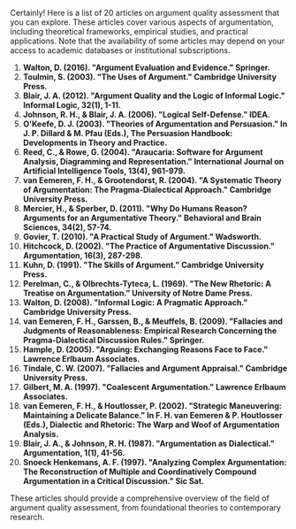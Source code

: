 Certainly! Here is a list of 20 articles on argument quality assessment that you can explore. These articles cover various aspects of argumentation, including theoretical frameworks, empirical studies, and practical applications. Note that the availability of some articles may depend on your access to academic databases or institutional subscriptions.

1. **Walton, D. (2016). "Argument Evaluation and Evidence." Springer.**
2. **Toulmin, S. (2003). "The Uses of Argument." Cambridge University Press.**
3. **Blair, J. A. (2012). "Argument Quality and the Logic of Informal Logic." Informal Logic, 32(1), 1-11.**
4. **Johnson, R. H., & Blair, J. A. (2006). "Logical Self-Defense." IDEA.**
5. **O'Keefe, D. J. (2003). "Theories of Argumentation and Persuasion." In J. P. Dillard & M. Pfau (Eds.), The Persuasion Handbook: Developments in Theory and Practice.**
6. **Reed, C., & Rowe, G. (2004). "Araucaria: Software for Argument Analysis, Diagramming and Representation." International Journal on Artificial Intelligence Tools, 13(4), 961-979.**
7. **van Eemeren, F. H., & Grootendorst, R. (2004). "A Systematic Theory of Argumentation: The Pragma-Dialectical Approach." Cambridge University Press.**
8. **Mercier, H., & Sperber, D. (2011). "Why Do Humans Reason? Arguments for an Argumentative Theory." Behavioral and Brain Sciences, 34(2), 57-74.**
9. **Govier, T. (2010). "A Practical Study of Argument." Wadsworth.**
10. **Hitchcock, D. (2002). "The Practice of Argumentative Discussion." Argumentation, 16(3), 287-298.**
11. **Kuhn, D. (1991). "The Skills of Argument." Cambridge University Press.**
12. **Perelman, C., & Olbrechts-Tyteca, L. (1969). "The New Rhetoric: A Treatise on Argumentation." University of Notre Dame Press.**
13. **Walton, D. (2008). "Informal Logic: A Pragmatic Approach." Cambridge University Press.**
14. **van Eemeren, F. H., Garssen, B., & Meuffels, B. (2009). "Fallacies and Judgments of Reasonableness: Empirical Research Concerning the Pragma-Dialectical Discussion Rules." Springer.**
15. **Hample, D. (2005). "Arguing: Exchanging Reasons Face to Face." Lawrence Erlbaum Associates.**
16. **Tindale, C. W. (2007). "Fallacies and Argument Appraisal." Cambridge University Press.**
17. **Gilbert, M. A. (1997). "Coalescent Argumentation." Lawrence Erlbaum Associates.**
18. **van Eemeren, F. H., & Houtlosser, P. (2002). "Strategic Maneuvering: Maintaining a Delicate Balance." In F. H. van Eemeren & P. Houtlosser (Eds.), Dialectic and Rhetoric: The Warp and Woof of Argumentation Analysis.**
19. **Blair, J. A., & Johnson, R. H. (1987). "Argumentation as Dialectical." Argumentation, 1(1), 41-56.**
20. **Snoeck Henkemans, A. F. (1997). "Analyzing Complex Argumentation: The Reconstruction of Multiple and Coordinatively Compound Argumentation in a Critical Discussion." Sic Sat.**

These articles should provide a comprehensive overview of the field of argument quality assessment, from foundational theories to contemporary research.